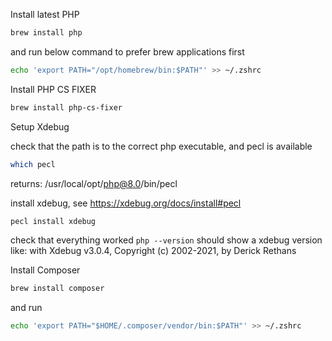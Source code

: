 Install latest PHP

```bash
brew install php
```

and run below command to prefer brew applications first

```bash
echo 'export PATH="/opt/homebrew/bin:$PATH"' >> ~/.zshrc
```

Install PHP CS FIXER

```bash
brew install php-cs-fixer
```

Setup Xdebug

check that the path is to the correct php executable, and pecl is available

```bash
which pecl
```

returns: /usr/local/opt/php@8.0/bin/pecl

install xdebug, see https://xdebug.org/docs/install#pecl

```bash
pecl install xdebug
```

check that everything worked
`php --version`
should show a xdebug version
like:  with Xdebug v3.0.4, Copyright (c) 2002-2021, by Derick Rethans


Install Composer 

```bash
brew install composer
```

and run

```bash
echo 'export PATH="$HOME/.composer/vendor/bin:$PATH"' >> ~/.zshrc
```
